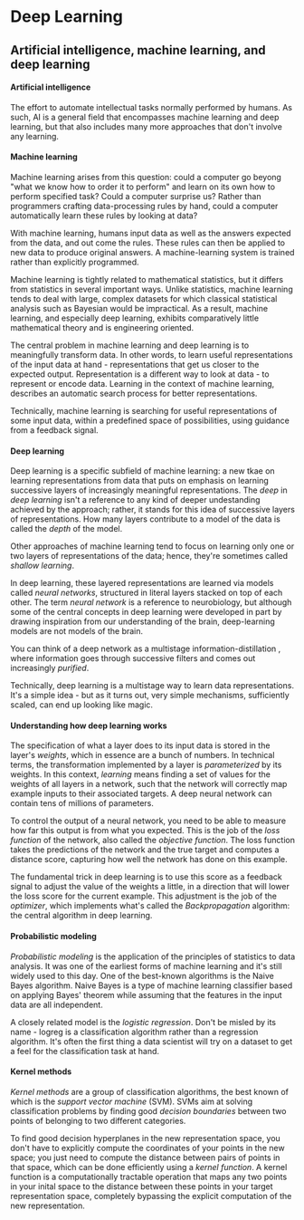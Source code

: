 # Deep Learning

## Artificial intelligence, machine learning, and deep learning

#### Artificial intelligence
The effort to automate intellectual tasks normally performed by humans. As such, AI is a general field that encompasses machine learning and deep learning, but that
also includes many more approaches that don't involve any learning.
#### Machine learning
Machine learning arises from this question: could a computer go beyong "what we know how to order it to perform" and learn on its own how to perform specified task?
Could a computer surprise us? Rather than programmers crafting data-processing rules by hand, could a computer automatically learn these rules by looking at data?

With machine learning, humans input data as well as the answers expected from the data, and out come the rules. These rules can then be applied to new data to produce
original answers. A machine-learning system is trained rather than explicitly programmed.

Machine learning is tightly related to mathematical statistics, but it differs from statistics in several important ways. Unlike statistics, machine learning tends
to deal with large, complex datasets for which classical statistical analysis such as Bayesian would be impractical. As a result, machine learning, and especially
deep learning, exhibits comparatively little mathematical theory and is engineering oriented.

The central problem in machine learning and deep learning is to meaningfully transform data. In other words, to learn useful representations of the input data at
hand - representations that get us closer to the expected output. Representation is a different way to look at data - to represent or encode data. Learning in the
context of machine learning, describes an automatic search process for better representations.

Technically, machine learning is searching for useful representations of some input data, within a predefined space of possibilities, using guidance from a feedback
signal.
#### Deep learning
Deep learning is a specific subfield of machine learning: a new tkae on learning representations from data that puts on emphasis on learning successive layers of
increasingly meaningful representations. The *deep* in *deep learning* isn't a reference to any kind of deeper undestanding achieved by the approach; rather, it stands
for this idea of successive layers of representations. How many layers contribute to a model of the data is called the *depth* of the model.

Other approaches of machine learning tend to focus on learning only one or two layers of representations of the data; hence, they're sometimes called *shallow learning*.

In deep learning, these layered representations are learned via models called *neural networks*, structured in literal layers stacked on top of each other. The term
*neural network* is a reference to neurobiology, but although some of the central concepts in deep learning were developed in part by drawing inspiration from our
understanding of the brain, deep-learning models are not models of the brain.

You can think of a deep network as a multistage information-distillation , where information goes through successive filters and comes out increasingly *purified*.

Technically, deep learning is a multistage way to learn data representations. It's a simple idea - but as it turns out, very simple mechanisms, sufficiently scaled,
can end up looking like magic.
#### Understanding how deep learning works
The specification of what a layer does to its input data is stored in the layer's *weights*, which in essence are a bunch of numbers. In technical terms, the transformation
implemented by a layer is *parameterized* by its weights. In this context, *learning* means finding a set of values for the weights of all layers in a network, such
that the network will correctly map example inputs to their associated targets. A deep neural network can contain tens of millions of parameters.

To control the output of a neural network, you need to be able to measure how far this output is from what you expected. This is the job of the *loss function* of the
network, also called the *objective function*. The loss function takes the predictions of the network and the true target and computes a distance score, capturing how
well the network has done on this example.

The fundamental trick in deep learning is to use this score as a feedback signal to adjust the value of the weights a little, in a direction that will lower the loss
score for the current example. This adjustment is the job of the *optimizer*, which implements what's called the *Backpropagation* algorithm: the central algorithm in
deep learning.
#### Probabilistic modeling
*Probabilistic modeling* is the application of the principles of statistics to data analysis. It was one of the earliest forms of machine learning and it's still
widely used to this day. One of the best-known algorithms is the Naive Bayes algorithm. Naive Bayes is a type of machine learning classifier based on applying Bayes'
theorem while assuming that the features in the input data are all independent.

A closely related model is the *logistic regression*. Don't be misled by its name - logreg is a classification algorithm rather than a regression algorithm. It's often
the first thing a data scientist will try on a dataset to get a feel for the classification task at hand.
#### Kernel methods
*Kernel methods* are a group of classification algorithms, the best known of which is the *support vector machine* (SVM). SVMs aim at solving classification problems
by finding good *decision boundaries* between two points of belonging to two different categories.

To find good decision hyperplanes in the new representation space, you don't have to explicitly compute the coordinates of your points in the new space; you just need
to compute the distance between pairs of points in that space, which can be done efficiently using a *kernel function*. A kernel function is a computationally
tractable operation that maps any two points in your inital space to the distance between these points in your target representation space, completely bypassing the
explicit computation of the new representation.
